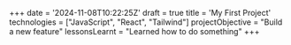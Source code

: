 +++
date = '2024-11-08T10:22:25Z'
draft = true
title = 'My First Project'
technologies = ["JavaScript", "React", "Tailwind"]
projectObjective = "Build a new feature"
lessonsLearnt = "Learned how to do something"
+++
